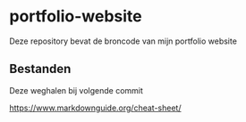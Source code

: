 # portfolio-website
Deze repository bevat de broncode van mijn portfolio website

## Bestanden

Deze weghalen bij volgende commit

https://www.markdownguide.org/cheat-sheet/